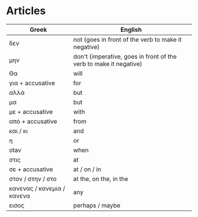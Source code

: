 # Articles

| Greek | English |
|--|--|
| δεν | not (goes in front of the verb to make it negative) |
| μην | don't (imperative, goes in front of the verb to make it negative) |
| Θα | will |
| για + accusative | for |
| αλλά | but |
| μα | but |
| με + accusative | with |
| από + accusative | from |
| και / κι | and |
| η | or |
| οtav | when |
| στις <time> | at <time> |
| σε + accusative | at / on  / in |
| στον / στην / στο | at the, on the, in the |
| κανενας / κανεμια / κανενα | any |
| εισος | perhaps / maybe |